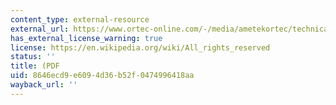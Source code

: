 ```yaml
---
content_type: external-resource
external_url: https://www.ortec-online.com/-/media/ametekortec/technical%20papers/high%20purity%20germanium%20detector%20applications%20and%20technology%20developements/benefits-using-super-large-germanium-gamma-ray-detectors.pdf?la=en
has_external_license_warning: true
license: https://en.wikipedia.org/wiki/All_rights_reserved
status: ''
title: (PDF
uid: 8646ecd9-e609-4d36-b52f-0474996418aa
wayback_url: ''
---
```

